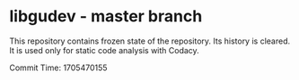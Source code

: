 # libgudev - master branch

This repository contains frozen state of the repository.
Its history is cleared. It is used only for static code
analysis with Codacy.

Commit Time: 1705470155